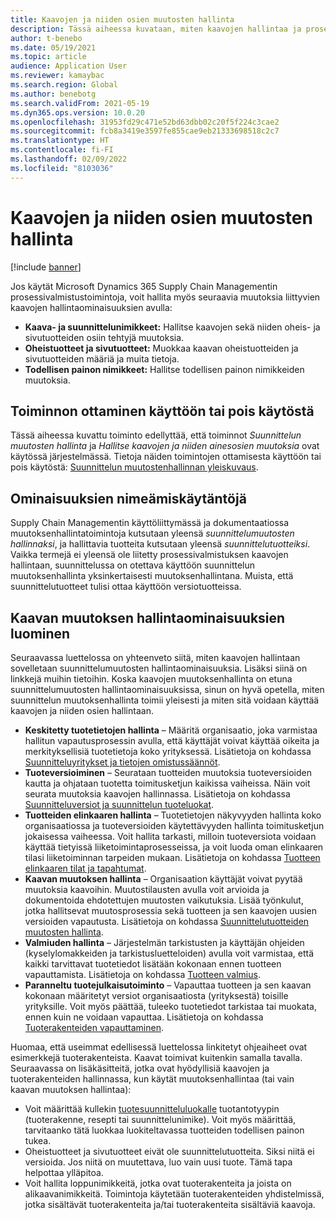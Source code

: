 ```yaml
---
title: Kaavojen ja niiden osien muutosten hallinta
description: Tässä aiheessa kuvataan, miten kaavojen hallintaa ja prosessin valmistuksen perustietojen muutoksia hallitaan.
author: t-benebo
ms.date: 05/19/2021
ms.topic: article
audience: Application User
ms.reviewer: kamaybac
ms.search.region: Global
ms.author: benebotg
ms.search.validFrom: 2021-05-19
ms.dyn365.ops.version: 10.0.20
ms.openlocfilehash: 31953fd29c471e52bd63dbb02c20f5f224c3cae2
ms.sourcegitcommit: fcb8a3419e3597fe855cae9eb21333698518c2c7
ms.translationtype: HT
ms.contentlocale: fi-FI
ms.lasthandoff: 02/09/2022
ms.locfileid: "8103036"
---
```

# <a name="manage-changes-in-formulas-and-their-ingredients"></a>Kaavojen ja niiden osien muutosten hallinta

[!include [banner](../includes/banner.md)]

Jos käytät Microsoft Dynamics 365 Supply Chain Managementin prosessivalmistustoimintoja, voit hallita myös seuraavia muutoksia liittyvien kaavojen hallintaominaisuuksien avulla:

- **Kaava- ja suunnittelunimikkeet:** Hallitse kaavojen sekä niiden oheis- ja sivutuotteiden osiin tehtyjä muutoksia.
- **Oheistuotteet ja sivutuotteet:** Muokkaa kaavan oheistuotteiden ja sivutuotteiden määriä ja muita tietoja.
- **Todellisen painon nimikkeet:** Hallitse todellisen painon nimikkeiden muutoksia.

## <a name="turn-this-feature-on-or-off"></a>Toiminnon ottaminen käyttöön tai pois käytöstä

Tässä aiheessa kuvattu toiminto edellyttää, että toiminnot *Suunnittelun muutosten hallinta* ja *Hallitse kaavojen ja niiden ainesosien muutoksia* ovat käytössä järjestelmässä. Tietoja näiden toimintojen ottamisesta käyttöön tai pois käytöstä: [Suunnittelun muutostenhallinnan yleiskuvaus](product-engineering-overview.md).

## <a name="feature-naming-conventions"></a>Ominaisuuksien nimeämiskäytäntöjä

Supply Chain Managementin käyttöliittymässä ja dokumentaatiossa muutoksenhallintatoimintoja kutsutaan yleensä *suunnittelumuutosten hallinnaksi*, ja hallittavia tuotteita kutsutaan yleensä *suunnittelutuotteiksi*. Vaikka termejä ei yleensä ole liitetty prosessivalmistuksen kaavojen hallintaan, suunnittelussa on otettava käyttöön suunnittelun muutoksenhallinta yksinkertaisesti muutoksenhallintana. Muista, että suunnittelutuotteet tulisi ottaa käyttöön versiotuotteissa.

## <a name="work-with-formula-change-management-features"></a>Kaavan muutoksen hallintaominaisuuksien luominen

Seuraavassa luettelossa on yhteenveto siitä, miten kaavojen hallintaan sovelletaan suunnittelumuutosten hallintaominaisuuksia. Lisäksi siinä on linkkejä muihin tietoihin. Koska kaavojen muutoksenhallinta on etuna suunnittelumuutosten hallintaominaisuuksissa, sinun on hyvä opetella, miten suunnittelun muutoksenhallinta toimii yleisesti ja miten sitä voidaan käyttää kaavojen ja niiden osien hallintaan.

- **Keskitetty tuotetietojen hallinta** – Määritä organisaatio, joka varmistaa hallitun vapautusprosessin avulla, että käyttäjät voivat käyttää oikeita ja merkityksellisiä tuotetietoja koko yrityksessä. Lisätietoja on kohdassa [Suunnitteluyritykset ja tietojen omistussäännöt](engineering-org-data-ownership-rules.md).
- **Tuoteversioiminen** – Seurataan tuotteiden muutoksia tuoteversioiden kautta ja ohjataan tuotetta toimitusketjun kaikissa vaiheissa. Näin voit seurata muutoksia kaavojen hallinnassa. Lisätietoja on kohdassa [Suunnitteluversiot ja suunnittelun tuoteluokat](engineering-versions-product-category.md).
- **Tuotteiden elinkaaren hallinta** – Tuotetietojen näkyvyyden hallinta koko organisaatiossa ja tuoteversioiden käytettävyyden hallinta toimitusketjun jokaisessa vaiheessa. Voit hallita tarkasti, milloin tuoteversiota voidaan käyttää tietyissä liiketoimintaprosesseissa, ja voit luoda oman elinkaaren tilasi liiketoiminnan tarpeiden mukaan. Lisätietoja on kohdassa [Tuotteen elinkaaren tilat ja tapahtumat](product-lifecycle-state-transactions.md).
- **Kaavan muutoksen hallinta** – Organisaation käyttäjät voivat pyytää muutoksia kaavoihin. Muutostilausten avulla voit arvioida ja dokumentoida ehdotettujen muutosten vaikutuksia. Lisää työnkulut, jotka hallitsevat muutosprosessia sekä tuotteen ja sen kaavojen uusien versioiden vapautusta. Lisätietoja on kohdassa [Suunnittelutuotteiden muutosten hallinta](engineering-change-management.md).
- **Valmiuden hallinta** – Järjestelmän tarkistusten ja käyttäjän ohjeiden (kyselylomakkeiden ja tarkistusluetteloiden) avulla voit varmistaa, että kaikki tarvittavat tuotetiedot lisätään kokonaan ennen tuotteen vapauttamista. Lisätietoja on kohdassa [Tuotteen valmius](product-readiness.md).
- **Paranneltu tuotejulkaisutoiminto** – Vapauttaa tuotteen ja sen kaavan kokonaan määritetyt versiot organisaatiosta (yrityksestä) toisille yrityksille. Voit myös päättää, tuleeko tuotetiedot tarkistaa tai muokata, ennen kuin ne voidaan vapauttaa. Lisätietoja on kohdassa [Tuoterakenteiden vapauttaminen](release-product-structure.md).

Huomaa, että useimmat edellisessä luettelossa linkitetyt ohjeaiheet ovat esimerkkejä tuoterakenteista. Kaavat toimivat kuitenkin samalla tavalla. Seuraavassa on lisäkäsitteitä, jotka ovat hyödyllisiä kaavojen ja tuoterakenteiden hallinnassa, kun käytät muutoksenhallintaa (tai vain kaavan muutoksen hallintaa):

- Voit määrittää kullekin [tuotesuunnitteluluokalle](engineering-versions-product-category.md) tuotantotyypin (tuoterakenne, resepti tai suunnittelunimike). Voit myös määrittää, tarvitaanko tätä luokkaa luokiteltavassa tuotteiden todellisen painon tukea.
- Oheistuotteet ja sivutuotteet eivät ole suunnittelutuotteita. Siksi niitä ei versioida. Jos niitä on muutettava, luo vain uusi tuote. Tämä tapa helpottaa ylläpitoa.
- Voit hallita loppunimikkeitä, jotka ovat tuoterakenteita ja joista on alikaavanimikkeitä. Toimintoja käytetään tuoterakenteiden yhdistelmissä, jotka sisältävät tuoterakenteita ja/tai tuoterakenteita sisältäviä kaavoja.
